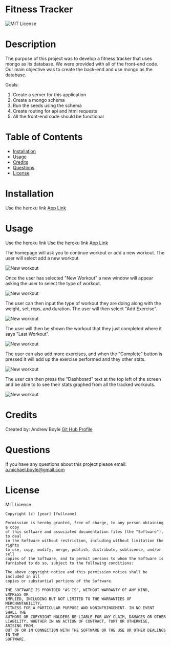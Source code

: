 
# Fitness Tracker
![MIT License](https://img.shields.io/badge/license-MIT%20License-blue.svg)

# Description
The purpose of this project was to develop a fitness tracker that uses mongo as its database. We were provided with all of the front-end code. Our main objective was to create the back-end and use mongo as the database.

Goals:
1. Create a server for this application
2. Create a mongo schema
3. Run the seeds using the schema
4. Create routing for api and html requests 
5. All the front-end code should be functional

# Table of Contents
* [Installation](#installation)
* [Usage](#usage)
* [Credits](#credits)
* [Questions](#questions)
* [License](#license)

# Installation
Use the heroku link [App Link](https://fitnesstracker10.herokuapp.com/)

# Usage
Use the heroku link Use the heroku link [App Link](https://fitnesstracker10.herokuapp.com/)

The homepage will ask you to continue workout or add a new workout. The user will select add a new workout.

![New workout](/public/assets/introSS.JPG)

Once the user has selected "New Workout" a new window will appear asking the user to select the type of workout.

![New workout](/public/assets/newWorkoutSS.JPG)

The user can then input the type of workout they are doing along with the weight, set, reps, and duration. The user will then select "Add Exercise".

![New workout](/public/assets/benchSS.JPG)

The user will then be shown the workout that they just completed where it says "Last Workout".

![New workout](/public/assets/newHomeSS.JPG)

The user can also add more exercises, and when the "Complete" button is pressed it will add up the exercise performed and they other stats.

![New workout](/public/assets/savedStatsSS.JPG)

The user can then press the "Dashboard" text at the top left of the screen and be able to to see their stats graphed from all the tracked workouts.

![New workout](/public/assets/graphSS.JPG)





# Credits
Created by: 
Andrew Boyle
[Git Hub Profile](https://github.com/Andyb2)

# Questions
If you have any questions about this project please email:
a.michael.boyle@gmail.com

# License

MIT License

    Copyright (c) [year] [fullname]

    Permission is hereby granted, free of charge, to any person obtaining a copy
    of this software and associated documentation files (the "Software"), to deal
    in the Software without restriction, including without limitation the rights
    to use, copy, modify, merge, publish, distribute, sublicense, and/or sell
    copies of the Software, and to permit persons to whom the Software is
    furnished to do so, subject to the following conditions:

    The above copyright notice and this permission notice shall be included in all
    copies or substantial portions of the Software.

    THE SOFTWARE IS PROVIDED "AS IS", WITHOUT WARRANTY OF ANY KIND, EXPRESS OR
    IMPLIED, INCLUDING BUT NOT LIMITED TO THE WARRANTIES OF MERCHANTABILITY,
    FITNESS FOR A PARTICULAR PURPOSE AND NONINFRINGEMENT. IN NO EVENT SHALL THE
    AUTHORS OR COPYRIGHT HOLDERS BE LIABLE FOR ANY CLAIM, DAMAGES OR OTHER
    LIABILITY, WHETHER IN AN ACTION OF CONTRACT, TORT OR OTHERWISE, ARISING FROM,
    OUT OF OR IN CONNECTION WITH THE SOFTWARE OR THE USE OR OTHER DEALINGS IN THE
    SOFTWARE.
  